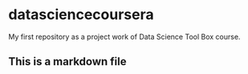 # datasciencecoursera
My first repository as a project work of Data Science Tool Box course.
## This is a markdown file
